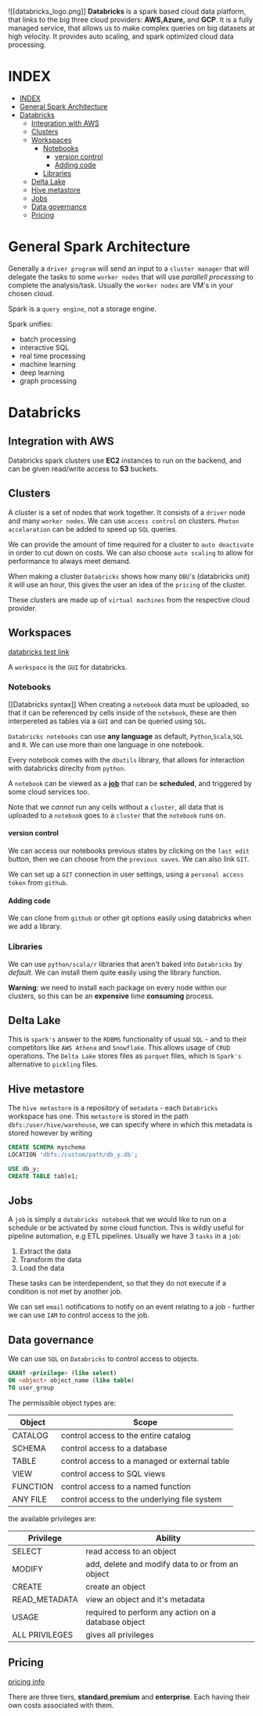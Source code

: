![[databricks_logo.png]]
**Databricks** is a spark based cloud data platform, that links to the big three cloud providers: **AWS,Azure,** and **GCP**. It is a fully managed service, that allows us to make complex queries on big datasets at high velocity. It provides auto scaling, and spark optimized cloud data processing.

# INDEX

- [INDEX](#index)
- [General Spark Architecture](#general-spark-architecture)
- [Databricks](#databricks)
  - [Integration with AWS](#integration-with-aws)
  - [Clusters](#clusters)
  - [Workspaces](#workspaces)
    - [Notebooks](#notebooks)
      - [version control](#version-control)
      - [Adding code](#adding-code)
    - [Libraries](#libraries)
  - [Delta Lake](#delta-lake)
  - [Hive metastore](#hive-metastore)
  - [Jobs](#jobs)
  - [Data governance](#data-governance)
  - [Pricing](#pricing)

# General Spark Architecture

Generally a `driver program` will send an input to a `cluster manager` that will delegate the tasks to some `worker nodes` that will use _parallell processing_ to complete the analysis/task. Usually the `worker nodes` are VM's in your chosen cloud.

Spark is a `query engine`, not a storage engine.

Spark unifies:

- batch processing
- interactive SQL
- real time processing
- machine learning
- deep learning
- graph processing

# Databricks

## Integration with AWS

Databricks spark clusters use **EC2** instances to run on the backend, and can be given read/write access to **S3** buckets.

## Clusters

A cluster is a set of nodes that work together. It consists of a `driver` node and many `worker nodes`. We can use `access control` on clusters. `Photon accelaration` can be added to speed up `SQL` queries.

We can provide the amount of time required for a cluster to `auto deactivate` in order to cut down on costs. We can also choose `auto scaling` to allow for performance to always meet demand.

When making a cluster `Databricks` shows how many `DBU`'s (databricks unit) it will use an hour, this gives the user an idea of the `pricing` of the cluster.

These clusters are made up of `virtual machines` from the respective cloud provider.

## Workspaces

[databricks test link](https://databricks.com/try-databricks)

A `workspace` is the `GUI` for databricks.

### Notebooks

[[Databricks syntax]]
When creating a `notebook` data must be uploaded, so that it can be referenced by cells inside of the `notebook`, these are then interpereted as tables via a `GUI` and can be queried using `SQL`.

`Databricks notebooks` can use **any language** as default, `Python`,`Scala`,`SQL` and `R`. We can use more than one language in one notebook.

Every notebook comes with the `dbutils` library, that allows for interaction with databricks direclty from `python`.

A `notebook` can be viewed as a **[job](#jobs)** that can be **scheduled**, and triggered by some cloud services too.

Note that we _cannot_ run any cells without a `cluster`, all data that is uploaded to a `notebook` goes to a `cluster` that the `notebook` runs on.

#### version control

We can access our notebooks previous states by clicking on the `last edit` button, then we can choose from the `previous saves`. We can also link `GIT`.

We can set up a `GIT` connection in user settings, using a `personal access token` from `github`.

#### Adding code

We can clone from `github` or other git options easily using databricks when we add a library.

### Libraries

We can use `python/scala/r` libraries that aren't baked into `Databricks` by _default_. We can install them quite easily using the library function.

**Warning**: we need to install each package on every node within our clusters, so this can be an **expensive** time **consuming** process.

## Delta Lake

This is `spark's` answer to the `RDBMS` functionality of usual `SQL` - and to their competitors like `AWS Athena` and `Snowflake`. This allows usage of `CRUD` operations. The `Delta Lake` stores files as `parquet` files, which is `Spark's` alternative to `pickling` files.

## Hive metastore

The `hive metastore` is a repository of `metadata` - each `Databricks` workspace has one. This `metastore` is stored in the path `dbfs:/user/hive/warehouse`, we can specify where in which this metadata is stored however by writing

```SQL
CREATE SCHEMA myschema
LOCATION 'dbfs:/custom/path/db_y.db';

USE db_y;
CREATE TABLE table1;
```

## Jobs

A `job` is simply a `databricks notebook` that we would like to run on a schedule or be activated by some cloud function. This is wildly useful for pipeline automation, e.g ETL pipelines. Usually we have 3 `tasks` in a `job`:

1. Extract the data
2. Transform the data
3. Load the data

These tasks can be interdependent, so that they do not execute if a condition is not met by another job.

We can set `email` notifications to notify on an event relating to a job - further we can use `IAM` to control access to the job.

## Data governance

We can use `SQL` on `Databricks` to control access to objects.

```SQL
GRANT <privilege> (like select)
ON <object> object_name (like table)
TO user_group
```

The permissible object types are:

| Object   | Scope                                         |
| -------- | --------------------------------------------- |
| CATALOG  | control access to the entire catalog          |
| SCHEMA   | control access to a database                  |
| TABLE    | control access to a managed or external table |
| VIEW     | control access to SQL views                   |
| FUNCTION | control access to a named function            |
| ANY FILE | control access to the underlying file system  |

the available privileges are:

| Privilege      | Ability                                             |
| -------------- | --------------------------------------------------- |
| SELECT         | read access to an object                            |
| MODIFY         | add, delete and modify data to or from an object    |
| CREATE         | create an object                                    |
| READ_METADATA  | view an object and it's metadata                    |
| USAGE          | required to perform any action on a database object |
| ALL PRIVILEGES | gives all privileges                                |

## Pricing

[pricing info](https://databricks.com/product/pricing)

There are three tiers, **standard**,**premium** and **enterprise**. Each having their own costs associated with them.
